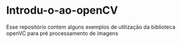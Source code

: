 # Introdu-o-ao-openCV
Esse repositório contem alguns exemplos de utilização da biblioteca openVC para pré processamento de imagens
